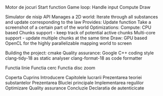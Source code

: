 Motor de jocuri
  Start function
  Game loop:
    Handle input
    Compute
    Draw

Simulator de nisip
  API
  Manages a 2D world:
    Iterate through all substances and update corresponding to the law
  Provides:
    Update function
    Take a screenshot of a certain part of the world
  Optimizations:
    Compute:
      CPU based
      Chunks support - keep track of potential active chunks
      Multi-core support - update multiple chunks at the same time
    Draw:
      GPU based
      OpenCL for the highly parallelizable mapping world to screen

Building the project:
  cmake
  Quality assurance:
    Google C++ coding style
    clang-tidy-18 as static analyser
    clang-format-18 as code formatter

Functia linie
Functia cerc
Functia disc
zoom

Coperta
Cuprins
Introducere
Capitolele lucrarii
  Prezentarea teoriei substantelor
  Prezentarea Bluclei principale
  Implementarea regulilor
  Optimizare
  Quality assurance
Concluzie
Declaratia de autenticicate
